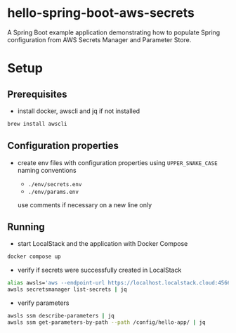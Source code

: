 # hello-spring-boot-aws-secrets
A Spring Boot example application demonstrating how to populate Spring configuration from AWS Secrets Manager and Parameter Store.

# Setup

## Prerequisites
- install docker, awscli and jq if not installed
```bash
brew install awscli
```

## Configuration properties
- create env files with configuration properties using `UPPER_SNAKE_CASE` naming conventions
    - `./env/secrets.env`
    - `./env/params.env`
 
  use comments if necessary on a new line only 

## Running
- start LocalStack and the application with Docker Compose 
```bash
docker compose up
```
- verify if secrets were successfully created in LocalStack
```bash
alias awsls='aws --endpoint-url https://localhost.localstack.cloud:4566 --region us-east-1'
awsls secretsmanager list-secrets | jq
```
- verify parameters
```bash
awsls ssm describe-parameters | jq
awsls ssm get-parameters-by-path --path /config/hello-app/ | jq
```